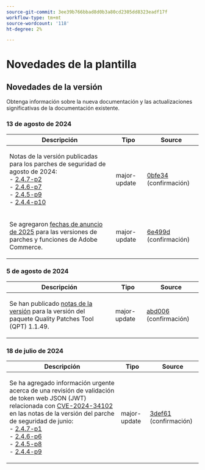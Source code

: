 ```yaml
---
source-git-commit: 3ee39b766bbad8d0b3a80cd2305dd8323eadf17f
workflow-type: tm+mt
source-wordcount: '118'
ht-degree: 2%

---
```

# Novedades de la plantilla

## Novedades de la versión

Obtenga información sobre la nueva documentación y las actualizaciones significativas de la documentación existente.

### 13 de agosto de 2024

<table style="table-layout:auto;">
  <thead>
    <tr>
      <th>Descripción</th>
      <th>Tipo</th>
      <th>Source</th>
    </tr>
  </thead>
  <tbody>
    <tr>
      <td><p>Notas de la versión publicadas para los parches de seguridad de agosto de 2024: <br />- <a href="https://experienceleague.adobe.com/en/docs/commerce-operations/release/notes/security-patches/2-4-7-patches">2.4.7-p2</a><br />- <a href="https://experienceleague.adobe.com/en/docs/commerce-operations/release/notes/security-patches/2-4-6-patches">2.4.6-p7</a><br />- <a href="https://experienceleague.adobe.com/en/docs/commerce-operations/release/notes/security-patches/2-4-5-patches">2.4.5-p9</a><br />- <a href="https://experienceleague.adobe.com/en/docs/commerce-operations/release/notes/security-patches/2-4-4-patches">2.4.4-p10</a></p>
</td>
      <td>major-update</td>
      <td><a href="https://github.com/AdobeDocs/commerce-operations.en/commit/0bfe3444c045bbfacf63e59e609d75d43e9c44a0">0bfe34</a> (confirmación)</td>
    </tr>
    <tr>
      <td><p>Se agregaron <a href="https://experienceleague.adobe.com/en/docs/commerce-operations/release/planning/schedule">fechas de anuncio de 2025</a> para las versiones de parches y funciones de Adobe Commerce.</p>
</td>
      <td>major-update</td>
      <td><a href="https://github.com/AdobeDocs/commerce-operations.en/commit/6e499dc4423b8f0a3b72ac9ae3e1223f5c4c4db7">6e499d</a> (confirmación)</td>
    </tr>
  </tbody>
</table>

### 5 de agosto de 2024

<table style="table-layout:auto;">
  <thead>
    <tr>
      <th>Descripción</th>
      <th>Tipo</th>
      <th>Source</th>
    </tr>
  </thead>
  <tbody>
    <tr>
      <td><p>Se han publicado <a href="https://experienceleague.adobe.com/docs/commerce-operations/tools/quality-patches-tool/release-notes.html">notas de la versión</a> para la versión del paquete Quality Patches Tool (QPT) 1.1.49.</p>
</td>
      <td>major-update</td>
      <td><a href="https://github.com/AdobeDocs/commerce-operations.en/commit/abd006da0182057336ba5adcd8ef198eb27e3319">abd006</a> (confirmación)</td>
    </tr>
  </tbody>
</table><!-- date_group -->

### 18 de julio de 2024

<table style="table-layout:auto;">
  <thead>
    <tr>
      <th>Descripción</th>
      <th>Tipo</th>
      <th>Source</th>
    </tr>
  </thead>
  <tbody>
    <tr>
      <td><p>Se ha agregado información urgente acerca de una revisión de validación de token web JSON (JWT) relacionada con <a href="https://nvd.nist.gov/vuln/detail/CVE-2024-34102">CVE-2024-34102</a> en las notas de la versión del parche de seguridad de junio:<br />- <a href="https://experienceleague.adobe.com/en/docs/commerce-operations/release/notes/security-patches/2-4-7-patches">2.4.7-p1</a><br />- <a href="https://experienceleague.adobe.com/en/docs/commerce-operations/release/notes/security-patches/2-4-6-patches">2.4.6-p6</a><br />- <a href="https://experienceleague.adobe.com/en/docs/commerce-operations/release/notes/security-patches/2-4-5-patches">2.4.5-p8</a><br />- <a href="https://experienceleague.adobe.com/en/docs/commerce-operations/release/notes/security-patches/2-4-4-patches">2.4.4-p9</a></p>
</td>
      <td>major-update</td>
      <td><a href="https://github.com/AdobeDocs/commerce-operations.en/commit/3def61189269c39102e5dba289b8e04c1cb68a23">3def61</a> (confirmación)</td>
    </tr>
  </tbody>
</table><!-- date_group --><!-- month_group --><!-- year_group -->
